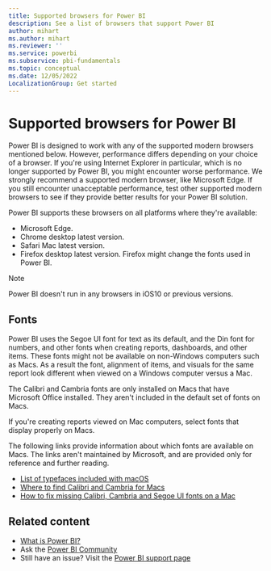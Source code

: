 ```yaml
---
title: Supported browsers for Power BI
description: See a list of browsers that support Power BI
author: mihart
ms.author: mihart
ms.reviewer: ''
ms.service: powerbi
ms.subservice: pbi-fundamentals
ms.topic: conceptual
ms.date: 12/05/2022
LocalizationGroup: Get started
---
```

# Supported browsers for Power BI

Power BI is designed to work with any of the supported modern browsers mentioned below. However, performance differs depending on your choice of a browser. If you're using Internet Explorer in particular, which is no longer supported by Power BI, you might encounter worse performance. We strongly recommend a supported modern browser, like Microsoft Edge. If you still encounter unacceptable performance, test other supported modern browsers to see if they provide better results for your Power BI solution.

Power BI supports these browsers on all platforms where they're available:

- Microsoft Edge.
- Chrome desktop latest version.
- Safari Mac latest version.
- Firefox desktop latest version. Firefox might change the fonts used in Power BI.

> [!NOTE]
> Power BI doesn't run in any browsers in iOS10 or previous versions.

## Fonts

Power BI uses the Segoe UI font for text as its default, and the Din font for numbers, and other fonts when creating reports, dashboards, and other items. These fonts might not be available on non-Windows computers such as Macs. As a result the font, alignment of items, and visuals for the same report look different when viewed on a Windows computer versus a Mac.

The Calibri and Cambria fonts are only installed on Macs that have Microsoft Office installed. They aren't included in the default set of fonts on Macs.

If you're creating reports viewed on Mac computers, select fonts that display properly on Macs.

The following links provide information about which fonts are available on Macs. The links aren't maintained by Microsoft, and are provided only for reference and further reading.

- [List of typefaces included with macOS](https://wikipedia.org/wiki/List_of_typefaces_included_with_macOS)
- [Where to find Calibri and Cambria for Macs](https://apple.stackexchange.com/questions/128091/where-can-i-find-default-microsoft-fonts-calibri-cambria)
- [How to fix missing Calibri, Cambria and Segoe UI fonts on a Mac](https://ben.lobaugh.net/blog/204750/how-to-fix-missing-calibri-and-cambria-fonts-on-mac)

## Related content

- [What is Power BI?](power-bi-overview.md)
- Ask the [Power BI Community](https://community.powerbi.com/)
- Still have an issue? Visit the [Power BI support page](https://powerbi.microsoft.com/support/)
